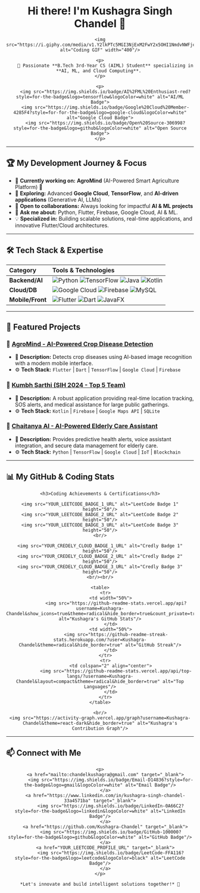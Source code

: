 <div align="center">
    <h1>Hi there! I'm Kushagra Singh Chandel 👋</h1>
    
    <img src="https://i.giphy.com/media/v1.Y2lkPTc5MGI3NjExM2FwY2x5OHI1NmdvNWFjczg1c3M0dHRyMWYwZmR6YW9tcm9nZnZ1MCZlcD12aXN1YWxpemF0aW9ucyZjdD1z/hA5yYVq415T3E3vGzX/giphy.gif" alt="Coding GIF" width="400"/>

    <p>
        🚀 Passionate **B.Tech 3rd-Year CS (AIML) Student** specializing in **AI, ML, and Cloud Computing**. 
    </p>
    
    <p>
        <img src="https://img.shields.io/badge/AI%2FML%20Enthusiast-red?style=for-the-badge&logo=tensorflow&logoColor=white" alt="AI/ML Badge">
        <img src="https://img.shields.io/badge/Google%20Cloud%20Member-4285F4?style=for-for-the-badge&logo=google-cloud&logoColor=white" alt="Google Cloud Badge">
        <img src="https://img.shields.io/badge/Open%20Source-306998?style=for-the-badge&logo=github&logoColor=white" alt="Open Source Badge">
    </p>

</div>

---

## 🏆 My Development Journey & Focus

- 🔭 **Currently working on:** **AgroMind** (AI-Powered Smart Agriculture Platform) 🌾
- 🌱 **Exploring:** Advanced **Google Cloud**, **TensorFlow**, and **AI-driven applications** (Generative AI, LLMs)
- 👯 **Open to collaborations:** Always looking for impactful **AI & ML projects**
- 💬 **Ask me about:** Python, Flutter, Firebase, Google Cloud, AI & ML.
- 💡 **Specialized in:** Building scalable solutions, real-time applications, and innovative Flutter/Cloud architectures.

---

## 🛠 Tech Stack & Expertise

| Category | Tools & Technologies |
| :--- | :--- |
| **Backend/AI** | ![Python](https://img.shields.io/badge/Python-FFD43B?style=for-the-badge&logo=python&logoColor=blue) ![TensorFlow](https://img.shields.io/badge/TensorFlow-FF6F00?style=for-the-badge&logo=tensorflow&logoColor=white) ![Java](https://img.shields.io/badge/Java-007396?style=for-the-badge&logo=java&logoColor=white) ![Kotlin](https://img.shields.io/badge/Kotlin-0095D5?style=for-the-badge&logo=kotlin&logoColor=white) |
| **Cloud/DB** | ![Google Cloud](https://img.shields.io/badge/Google%20Cloud-4285F4?style=for-the-badge&logo=google-cloud&logoColor=white) ![Firebase](https://img.shields.io/badge/Firebase-FFCA28?style=for-the-badge&logo=firebase&logoColor=black) ![MySQL](https://img.shields.io/badge/MySQL-4479A1?style=for-the-badge&logo=mysql&logoColor=white) |
| **Mobile/Front** | ![Flutter](https://img.shields.io/badge/Flutter-02569B?style=for-the-badge&logo=flutter&logoColor=white) ![Dart](https://img.shields.io/badge/Dart-0175C2?style=for-the-badge&logo=dart&logoColor=white) ![JavaFX](https://img.shields.io/badge/JavaFX-000000?style=for-the-badge&logo=java&logoColor=white) |

---

## 🌟 Featured Projects

### 🔹 [AgroMind - AI-Powered Crop Disease Detection](https://github.com/youragromindrepo)
- 📌 **Description:** Detects crop diseases using AI-based image recognition with a modern mobile interface.
- ⚙️ **Tech Stack:** `Flutter` | `Dart` | `TensorFlow` | `Google Cloud` | `Firebase`

### 🔹 [Kumbh Sarthi (SIH 2024 - Top 5 Team)](https://github.com/Kushagra-Chandel/KUMBH-_SARTHI)
- 📌 **Description:** A robust application providing real-time location tracking, SOS alerts, and medical assistance for large public gatherings.
- ⚙️ **Tech Stack:** `Kotlin` | `Firebase` | `Google Maps API` | `SQLite`

### 🔹 [Chaitanya AI - AI-Powered Elderly Care Assistant](https://github.com/Kushagra-Chandel/Chaitanya-Virtual-Assistant)
- 📌 **Description:** Provides predictive health alerts, voice assistant integration, and secure data management for elderly care.
- ⚙️ **Tech Stack:** `Python` | `TensorFlow` | `Google Cloud` | `IoT` | `Blockchain`

---

## 📊 My GitHub & Coding Stats

<div align="center">
    
    <h3>Coding Achievements & Certifications</h3>
    
    <img src="YOUR_LEETCODE_BADGE_1_URL" alt="LeetCode Badge 1" height="50"/>
    <img src="YOUR_LEETCODE_BADGE_2_URL" alt="LeetCode Badge 2" height="50"/>
    <img src="YOUR_LEETCODE_BADGE_3_URL" alt="LeetCode Badge 3" height="50"/>
    <br/>

    <img src="YOUR_CREDELY_CLOUD_BADGE_1_URL" alt="Credly Badge 1" height="50"/>
    <img src="YOUR_CREDELY_CLOUD_BADGE_2_URL" alt="Credly Badge 2" height="50"/>
    <img src="YOUR_CREDELY_CLOUD_BADGE_3_URL" alt="Credly Badge 3" height="50"/>
    <br/><br/>

    <table>
        <tr>
            <td width="50%">
                <img src="https://github-readme-stats.vercel.app/api?username=Kushagra-Chandel&show_icons=true&theme=radical&hide_border=true&count_private=true" alt="Kushagra's GitHub Stats"/>
            </td>
            <td width="50%">
                <img src="https://github-readme-streak-stats.herokuapp.com/?user=Kushagra-Chandel&theme=radical&hide_border=true" alt="GitHub Streak"/>
            </td>
        </tr>
        <tr>
            <td colspan="2" align="center">
                <img src="https://github-readme-stats.vercel.app/api/top-langs/?username=Kushagra-Chandel&layout=compact&theme=radical&hide_border=true" alt="Top Languages"/>
            </td>
        </tr>
    </table>
    
    <br/>
    <img src="https://activity-graph.vercel.app/graph?username=Kushagra-Chandel&theme=react-dark&hide_border=true" alt="Kushagra's Contribution Graph"/>
</div>

---

## 📫 Connect with Me

<div align="center">

    <p>
        <a href="mailto:chandelkushagra@gmail.com" target="_blank">
            <img src="https://img.shields.io/badge/Email-D14836?style=for-the-badge&logo=gmail&logoColor=white" alt="Email Badge"/>
        </a>
        <a href="https://www.linkedin.com/in/kushagra-singh-chandel-33a4571ba" target="_blank">
            <img src="https://img.shields.io/badge/LinkedIn-0A66C2?style=for-the-badge&logo=linkedin&logoColor=white" alt="LinkedIn Badge"/>
        </a>
        <a href="https://github.com/Kushagra-Chandel" target="_blank">
            <img src="https://img.shields.io/badge/GitHub-100000?style=for-the-badge&logo=github&logoColor=white" alt="GitHub Badge"/>
        </a>
        <a href="YOUR_LEETCODE_PROFILE_URL" target="_blank">
            <img src="https://img.shields.io/badge/LeetCode-FFA116?style=for-the-badge&logo=leetcode&logoColor=black" alt="LeetCode Badge"/>
        </a>
    </p>
    
    *Let's innovate and build intelligent solutions together!* 🤝

</div>
